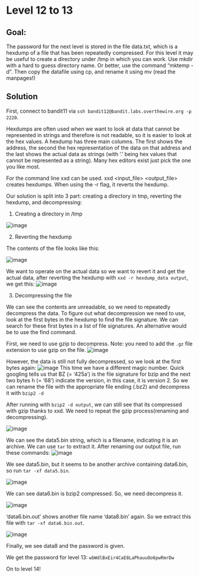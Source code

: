 # Level 12 to 13

## Goal:
The password for the next level is stored in the file data.txt, which is a hexdump of a file that has been repeatedly compressed. For this level it may be useful to create a directory under /tmp in which you can work. Use mkdir with a hard to guess directory name. Or better, use the command “mktemp -d”. Then copy the datafile using cp, and rename it using mv (read the manpages!)

## Solution
First, connect to bandit11 via `ssh bandit12@bandit.labs.overthewire.org -p 2220`.

Hexdumps are often used when we want to look at data that cannot be represented in strings and therefore is not readable, so it is easier to look at the hex values. A hexdump has three main columns. The first shows the address, the second the hex representation of the data on that address and the last shows the actual data as strings (with ‘.’ being hex values that cannot be represented as a string). Many hex editors exist just pick the one you like most.

For the command line xxd can be used. xxd <input_file> <output_file> creates hexdumps. When using the -r flag, it reverts the hexdump.

Our solution is split into 3 part: creating a directory in tmp, reverting the hexdump, and decompressing:


1. Creating a directory in /tmp

![image](https://github.com/Abhinaenae/BanditGame/assets/92381984/5f3c85ce-8532-4ba0-b38c-c25c484c48c5)

2. Reverting the hexdump
    
The contents of the file looks like this:

![image](https://github.com/Abhinaenae/BanditGame/assets/92381984/f7782947-318c-450a-9dd3-2b401397be71)

We want to operate on the actual data so we want to revert it and get the actual data, after reverting the hexdump with `xxd -r hexdump_data output`, we get this:
![image](https://github.com/Abhinaenae/BanditGame/assets/92381984/1dde6952-346b-43bf-9acb-7e0114100266)

3. Decompressing the file

We can see the contents are unreadable, so we need to repeatedly decompress the data. To figure out what decompression we need to use, look at the first bytes in the hexdump to find the file signature. We can search for these first bytes in a list of file signatures. An alternative would be to use the find command.

First, we need to use gzip to decompress. Note: you need to add the `.gz` file extension to use gzip on the file.
![image](https://github.com/Abhinaenae/BanditGame/assets/92381984/91060f18-9a68-4931-9f80-bee310b061f1)

However, the data is still not fully decompressed, so we look at the first bytes again:
![image](https://github.com/Abhinaenae/BanditGame/assets/92381984/745af400-a64a-4ea6-872e-58d01cfbc448)
This time we have a different magic number. Quick googling tells us that BZ (= ‘425a’) is the file signature for bzip and the next two bytes h (= ‘68’) indicate the version, in this case, it is version 2. So we can rename the file with the appropriate file ending (.bz2) and decompress it with `bzip2 -d`

After running with `bzip2 -d output`, we can still see that its compressed with gzip thanks to xxd. We need to repeat the gzip process(renaming and decompressing).

![image](https://github.com/Abhinaenae/BanditGame/assets/92381984/778a56a0-5c63-49f0-98fc-bf27119674d6)

We can see the data5.bin string, which is a filename, indicating it is an archive. We can use `tar` to extract it. After renaming our output file, run these commands:
![image](https://github.com/Abhinaenae/BanditGame/assets/92381984/f452b571-b2e6-4601-846b-387ba214d55b)

We see data5.bin, but it seems to be another archive containing data6.bin, so run `tar -xf data5.bin`.

![image](https://github.com/Abhinaenae/BanditGame/assets/92381984/1fdbbe0c-a85d-4446-85b2-673c7316473a)

We can see data6.bin is bzip2 compressed. So, we need decompress it.

![image](https://github.com/Abhinaenae/BanditGame/assets/92381984/d2f2d75a-a3ea-430e-803f-68d9a0bb2a6f)

‘data6.bin.out’ shows another file name ‘data8.bin’ again. So we extract this file with `tar -xf data6.bin.out`.

![image](https://github.com/Abhinaenae/BanditGame/assets/92381984/fed285d2-05ed-4839-9fd3-955795bc5a6d)

Finally, we see data8 and the password is given.

We get the password for level 13: `wbWdlBxEir4CaE8LaPhauuOo6pwRmrDw`

On to level 14!
